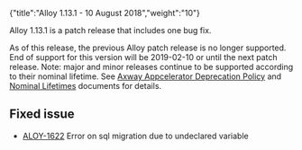 {"title":"Alloy 1.13.1 - 10 August 2018","weight":"10"}

Alloy 1.13.1 is a patch release that includes one bug fix.

As of this release, the previous Alloy patch release is no longer supported. End of support for this version will be 2019-02-10 or until the next patch release. Note: major and minor releases continue to be supported according to their nominal lifetime. See [Axway Appcelerator Deprecation Policy](/docs/appc/AMPLIFY_Appcelerator_Services_Overview/Axway_Appcelerator_Deprecation_Policy/) and [Nominal Lifetimes](/docs/appc/AMPLIFY_Appcelerator_Services_Overview/Axway_Appcelerator_Product_Lifecycle/#nominal-lifetimes) documents for details.

## Fixed issue

* [ALOY-1622](https://jira.appcelerator.org/browse/ALOY-1622) Error on sql migration due to undeclared variable
